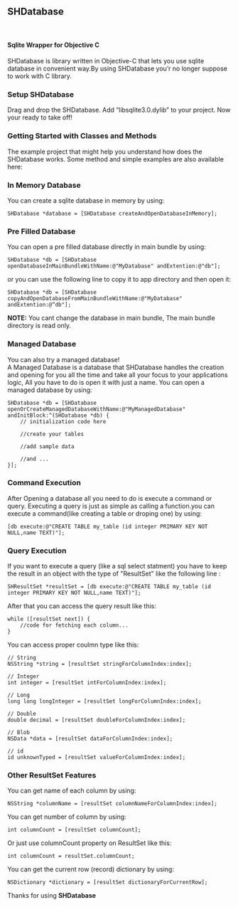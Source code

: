 <h2>SHDatabase</h2><br/>
<h4>Sqlite Wrapper for Objective C</h4>
SHDatabase is library written in Objective-C that lets you use sqlite database in convenient way.By using SHDatabase you’r no longer suppose to work with C library.
<h3>Setup SHDatabase</h3>
Drag and drop the SHDatabase.
Add “libsqlite3.0.dylib” to your project.
Now your ready to take off!
<h3>Getting Started with Classes and Methods</h3>
The example project that might help you understand how does the SHDatabase works. Some method and simple examples are also available here:

<h3>In Memory Database</h3>
You can create a sqlite database in memory by using:

    SHDatabase *database = [SHDatabase createAndOpenDatabaseInMemory];
<h3>Pre Filled Database</h3>
You can open a pre filled database directly in main bundle by using:

    SHDatabase *db = [SHDatabase openDatabaseInMainBundleWithName:@"MyDatabase" andExtention:@"db"];
or you can use the following line to copy it to app directory and then open it:

    SHDatabase *db = [SHDatabase copyAndOpenDatabaseFromMainBundleWithName:@"MyDatabase" andExtention:@“db"];
<b>NOTE:</b> You cant change the database in main bundle, The main bundle directory is read only.
<h3>Managed Database</h3>
You can also try a managed database!<br/>
A Managed Database is a database that SHDatabase handles the creation and opening for you all the time and take all your focus to your applications logic, All you have to do is open it with just a name.
You can open a managed database by using:

    SHDatabase *db = [SHDatabase openOrCreateManagedDatabaseWithName:@"MyManagedDatabase" andInitBlock:^(SHDatabase *db) {
        // initialization code here
        
        //create your tables
        
        //add sample data
        
        //and ...
    }];
<h3>Command Execution</h3>
After Opening a database all you need to do is execute a command or query. Executing a query is just as simple as calling a function.you can execute a command(like creating a table or droping one) by using:

    [db execute:@"CREATE TABLE my_table (id integer PRIMARY KEY NOT NULL,name TEXT)"];
    
<h3>Query Execution</h3>
If you want to execute a query (like a sql select statment) you have to keep the result in an object with the type of  "ResultSet" like the following line :

    SHResultSet *resultSet = [db execute:@"CREATE TABLE my_table (id integer PRIMARY KEY NOT NULL,name TEXT)"];
After that you can access the query result like this:

    while ([resultSet next]) {
        //code for fetching each column...
    }

You can access proper coulmn type like this:

    // String
    NSString *string = [resultSet stringForColumnIndex:index];
        
    // Integer
    int integer = [resultSet intForColumnIndex:index];
     
    // Long
    long long longInteger = [resultSet longForColumnIndex:index];
     
    // Double
    double decimal = [resultSet doubleForColumnIndex:index];
     
    // Blob
    NSData *data = [resultSet dataForColumnIndex:index];
     
    // id
    id unknownTyped = [resultSet valueForColumnIndex:index];
<h3>Other ResultSet Features</h3>
You can get name of each column by using:

    NSString *columnName = [resultSet columnNameForColumnIndex:index];
You can get number of column by using:

    int columnCount = [resultSet columnCount];
Or just use columnCount property on ResultSet like this:

    int columnCount = resultSet.columnCount;
You can get the current row (record) dictionary by using:

    NSDictionary *dictionary = [resultSet dictionaryForCurrentRow];

Thanks for using <b>SHDatabase</b>
